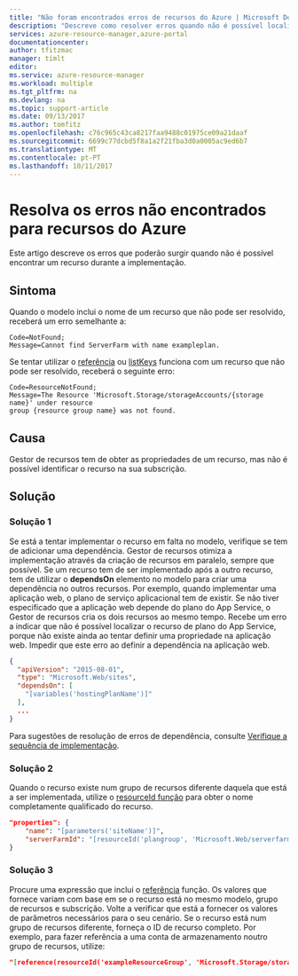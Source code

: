 ```yaml
---
title: "Não foram encontrados erros de recursos do Azure | Microsoft Docs"
description: "Descreve como resolver erros quando não é possível localizar um recurso."
services: azure-resource-manager,azure-portal
documentationcenter: 
author: tfitzmac
manager: timlt
editor: 
ms.service: azure-resource-manager
ms.workload: multiple
ms.tgt_pltfrm: na
ms.devlang: na
ms.topic: support-article
ms.date: 09/13/2017
ms.author: tomfitz
ms.openlocfilehash: c76c965c43ca8217faa9488c01975ce09a21daaf
ms.sourcegitcommit: 6699c77dcbd5f8a1a2f21fba3d0a0005ac9ed6b7
ms.translationtype: MT
ms.contentlocale: pt-PT
ms.lasthandoff: 10/11/2017
---
```

# <a name="resolve-not-found-errors-for-azure-resources"></a>Resolva os erros não encontrados para recursos do Azure

Este artigo descreve os erros que poderão surgir quando não é possível encontrar um recurso durante a implementação. 

## <a name="symptom"></a>Sintoma

Quando o modelo inclui o nome de um recurso que não pode ser resolvido, receberá um erro semelhante a:

```
Code=NotFound;
Message=Cannot find ServerFarm with name exampleplan.
```

Se tentar utilizar o [referência](resource-group-template-functions-resource.md#reference) ou [listKeys](resource-group-template-functions-resource.md#listkeys) funciona com um recurso que não pode ser resolvido, receberá o seguinte erro:

```
Code=ResourceNotFound;
Message=The Resource 'Microsoft.Storage/storageAccounts/{storage name}' under resource
group {resource group name} was not found.
```

## <a name="cause"></a>Causa

Gestor de recursos tem de obter as propriedades de um recurso, mas não é possível identificar o recurso na sua subscrição.

## <a name="solution"></a>Solução

### <a name="solution-1"></a>Solução 1

Se está a tentar implementar o recurso em falta no modelo, verifique se tem de adicionar uma dependência. Gestor de recursos otimiza a implementação através da criação de recursos em paralelo, sempre que possível. Se um recurso tem de ser implementado após a outro recurso, tem de utilizar o **dependsOn** elemento no modelo para criar uma dependência no outros recursos. Por exemplo, quando implementar uma aplicação web, o plano de serviço aplicacional tem de existir. Se não tiver especificado que a aplicação web depende do plano do App Service, o Gestor de recursos cria os dois recursos ao mesmo tempo. Recebe um erro a indicar que não é possível localizar o recurso de plano do App Service, porque não existe ainda ao tentar definir uma propriedade na aplicação web. Impedir que este erro ao definir a dependência na aplicação web.

```json
{
  "apiVersion": "2015-08-01",
  "type": "Microsoft.Web/sites",
  "dependsOn": [
    "[variables('hostingPlanName')]"
  ],
  ...
}
```

Para sugestões de resolução de erros de dependência, consulte [Verifique a sequência de implementação](resource-manager-troubleshoot-tips.md#check-deployment-sequence).

### <a name="solution-2"></a>Solução 2

Quando o recurso existe num grupo de recursos diferente daquela que está a ser implementada, utilize o [resourceId função](resource-group-template-functions-resource.md#resourceid) para obter o nome completamente qualificado do recurso.

```json
"properties": {
    "name": "[parameters('siteName')]",
    "serverFarmId": "[resourceId('plangroup', 'Microsoft.Web/serverfarms', parameters('hostingPlanName'))]"
}
```

### <a name="solution-3"></a>Solução 3

Procure uma expressão que inclui o [referência](resource-group-template-functions-resource.md#reference) função. Os valores que fornece variam com base em se o recurso está no mesmo modelo, grupo de recursos e subscrição. Volte a verificar que está a fornecer os valores de parâmetros necessários para o seu cenário. Se o recurso está num grupo de recursos diferente, forneça o ID de recurso completo. Por exemplo, para fazer referência a uma conta de armazenamento noutro grupo de recursos, utilize:

```json
"[reference(resourceId('exampleResourceGroup', 'Microsoft.Storage/storageAccounts', 'myStorage'), '2017-06-01')]"
```
